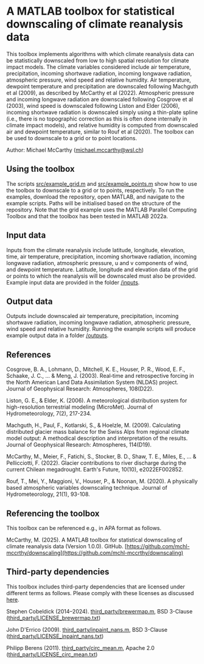 # A MATLAB toolbox for statistical downscaling of climate reanalysis data

This toolbox implements algorithms with which climate reanalysis data can be statistically downscaled from low to high spatial resolution for climate impact models. The climate variables considered include air temperature, precipitation, incoming shortwave radiation, incoming longwave radiation, atmospheric pressure, wind speed and relative humidity. Air temperature, dewpoint temperature and precipitation are downscaled following Machguth et al (2009), as described by McCarthy et al (2022). Atmospheric pressure and incoming longwave radiation are downscaled following Cosgrove et al (2003), wind speed is downscaled following Liston and Elder (2006), incoming shortwave radiation is downscaled simply using a thin-plate spline (i.e., there is no topographic correction as this is often done internally in climate impact models), and relative humidity is computed from downscaled air and dewpoint temperature, similar to Rouf et al (2020). The toolbox can be used to downscale to a grid or to point locations.

Author: Michael McCarthy (michael.mccarthy@wsl.ch)

## Using the toolbox
The scripts [src/example_grid.m](src/example_grid.m) and [src/example_points.m](src/example_points.m) show how to use the toolbox to downscale to a grid or to points, respectively. To run the examples, download the repository, open MATLAB, and navigate to the example scripts. Paths will be initialised based on the structure of the repository. Note that the grid example uses the MATLAB Parallel Computing Toolbox and that the toolbox has been tested in MATLAB 2022a.

## Input data
Inputs from the climate reanalysis include latitude, longitude, elevation, time, air temperature, precipitation, incoming shortwave radiation, incoming longwave radiation, atmospheric pressure, u and v components of wind, and dewpoint temperature. Latitude, longitude and elevation data of the grid or points to which the reanalysis will be downscaled must also be provided. Example input data are provided in the folder [/inputs](/outputs). 

## Output data
Outputs include downscaled air temperature, precipitation, incoming shortwave radiation, incoming longwave radiation, atmospheric pressure, wind speed and relative humidity. Running the example scripts will produce example output data in a folder [/outputs](/outputs). 

## References
Cosgrove, B. A., Lohmann, D., Mitchell, K. E., Houser, P. R., Wood, E. F., Schaake, J. C., ... & Meng, J. (2003). Real‐time and retrospective forcing in the North American Land Data Assimilation System (NLDAS) project. Journal of Geophysical Research: Atmospheres, 108(D22).

Liston, G. E., & Elder, K. (2006). A meteorological distribution system for high-resolution terrestrial modeling (MicroMet). Journal of Hydrometeorology, 7(2), 217-234.

Machguth, H., Paul, F., Kotlarski, S., & Hoelzle, M. (2009). Calculating distributed glacier mass balance for the Swiss Alps from regional climate model output: A methodical description and interpretation of the results. Journal of Geophysical Research: Atmospheres, 114(D19).

McCarthy, M., Meier, F., Fatichi, S., Stocker, B. D., Shaw, T. E., Miles, E., ... & Pellicciotti, F. (2022). Glacier contributions to river discharge during the current Chilean megadrought. Earth's Future, 10(10), e2022EF002852.

Rouf, T., Mei, Y., Maggioni, V., Houser, P., & Noonan, M. (2020). A physically based atmospheric variables downscaling technique. Journal of Hydrometeorology, 21(1), 93-108.

## Referencing the toolbox
This toolbox can be referenced e.g., in APA format as follows.

McCarthy, M. (2025). A MATLAB toolbox for statistical downscaling of climate reanalysis data (Version 1.0.0). GitHub. [https://github.com/mchl-mccrthy/downscaling](https://github.com/mchl-mccrthy/downscaling)

## Third-party dependencies
This toolbox includes third-party dependencies that are licensed under different terms as follows. Please comply with these licenses as discussed [here](/THIRD_PARTY_LICENSES).

Stephen Cobeldick (2014–2024). [third_party/brewermap.m](third_party/brewermap.m), BSD 3-Clause ([third_party/LICENSE_brewermap.txt](third_party/LICENSE_brewermap.txt))

John D'Errico (2009). [third_party/inpaint_nans.m](third_party/inpaint_nans.m), BSD 3-Clause ([third_party/LICENSE_inpaint_nans.txt](third_party/LICENSE_inpaint_nans.txt))

Philipp Berens (2011). [third_party/circ_mean.m](third_party/circ_mean.m), Apache 2.0 ([third_party/LICENSE_circ_mean.txt](third_party/LICENSE_circ_mean.txt))

